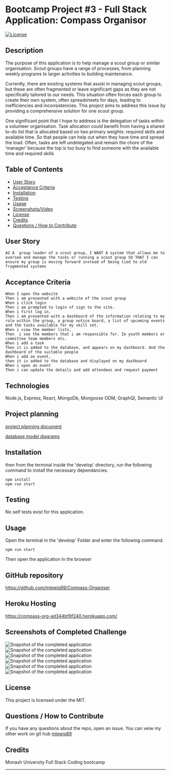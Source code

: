 

# Bootcamp Project #3 - Full Stack Application: Compass Organisor
[![License](https://img.shields.io/badge/License-MIT-blue.svg)](https://opensource.org/licenses/MIT)


## Description

The purpose of this application is to help manage a scout group or similar organisation. Scout groups have a range of processes, from planning weekly programs to larger activities to building maintenance.

Currently, there are existing systems that assist in managing scout groups, but these are often fragmented or leave significant gaps as they are not specifically tailored to our needs. This situation often forces each group to create their own system, often spreadsheets for days, leading to inefficiencies and inconsistencies. This project aims to address this issue by providing a comprehensive solution for one scout group.

One significant point that I hope to address is the delegation of tasks within a volunteer organisation. Task allocation could benefit from having a shared to-do list that is allocated based on two primary weights: required skills and available time. So that people can help out when they have time and spread the load.
Often, tasks are left undelegated and remain the chore of the ‘manager’ because the top is too busy to find someone with the available time and required skills


## Table of Contents
    
- [User Story](#user-story)
- [Acceptance Criteria](#acceptance-criteria)
- [Installation](#installation)
- [Testing](#testing)
- [Usage](#usage)
- [Screenshots/Video](<#screenshots--video-of-completed-challenge>)
- [License](#license)
- [Credits](#credits)
- [Questions / How to Contribute](#questions--how-to-contribute)

## User Story

```
AS A  group leader of a scout group, I WANT A system that allows me to oversee and manage the tasks or running a scout group SO THAT I can ensure my group is moving forward instead of being tied to old fragmented systems
```

## Acceptance Criteria

```
When I open the website
Then i am presented with a website of the scout group
When i click login
Then i am prompted to login of sign to the site.
When i first log in.
Then i am presented with a dashboard of the information relating to my role within the group, a group notice board, a list of upcoming events and the tasks available for my skill set.
When i view the member lists,
Then  i see the members that i am responsible for. Ie youth members or committee team members etc. 
When i add a task 
Then it is added to the database, and appears on my dashboard. And the dashboard of the suitable people
When i add an event, 
then it is added to the database and displayed on my dashboard
When i open an event
Then i can update the details and add attendees and request payment

```

## Technologies
Node.js, Express, React, MongoDb, Mongoose ODM, GraphQl, Semantic UI

## Project planning
[project planning document](./assets/projectproposal.pdf)

[database model diagrams](./assets/compass%20organisor%20ERD.pdf)


## Installation

then from the terminal inside the 'develop' directory, run the following command to install the necessary dependancies.
       
    npm install
    npm run start


## Testing

No self tests exist for this application.

## Usage
    
Open the terminal in the 'develop' Folder and enter the following command.

    npm run start

Then open the application in the browser


## GitHub repository
https://github.com/mlewis89/Compass-Organiser

## Heroku Hosting
https://compass-org-ad344bf9f240.herokuapp.com/

## Screenshots of Completed Challenge

![Snapshot of the completed application](./assets/Capture5.PNG)
![Snapshot of the completed application](./assets/Capture6.PNG)
![Snapshot of the completed application](./assets/Capture1.PNG)
![Snapshot of the completed application](./assets/Capture2.PNG)
![Snapshot of the completed application](./assets/Capture3.PNG)
![Snapshot of the completed application](./assets/Capture4.PNG)


## License
This project is licensed under the MIT.
    
## Questions / How to Contribute
    
If you have any questions about the repo, open an issue. You can veiw my other work on git hub [mlewis89](https://github.com/mlewis89/)

## Credits

Monash University Full Stack Coding bootcamp


---
